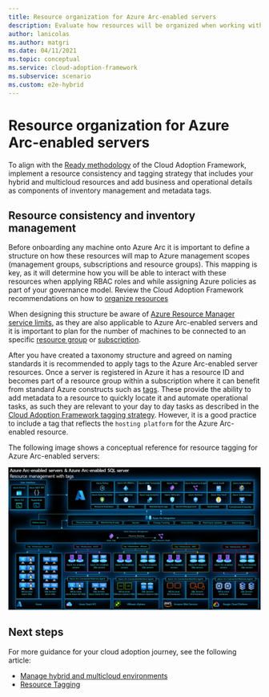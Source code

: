 ```yaml
---
title: Resource organization for Azure Arc-enabled servers
description: Evaluate how resources will be organized when working with Azure Arc-enabled servers
author: lanicolas
ms.author: matgri
ms.date: 04/11/2021
ms.topic: conceptual
ms.service: cloud-adoption-framework
ms.subservice: scenario
ms.custom: e2e-hybrid
---
```


# Resource organization for Azure Arc-enabled servers

To align with the [Ready methodology](../../ready/index.md) of the Cloud Adoption Framework, implement a resource consistency and tagging strategy that includes your hybrid and multicloud resources and add business and operational details as components of inventory management and metadata tags.

## Resource consistency and inventory management

Before onboarding any machine onto Azure Arc it is important to define a structure on how these resources will map to Azure management scopes (management groups, subscriptions and resource groups). This mapping is key, as it will determine how you will be able to interact with these resources when applying RBAC roles and while assigning Azure policies as part of your governance model. Review the Cloud Adoption Framework recommendations on how to [organize resources](/azure/cloud-adoption-framework/ready/azure-setup-guide/organize-resources?tabs=AzureManagementGroupsAndHierarchy)

When designing this structure be aware of [Azure Resource Manager service limits](/azure/azure-arc/servers/agent-overview#azure-subscription-and-service-limits), as they are also applicable to Azure Arc-enabled servers and it is important to plan for the number of machines to be connected to an specific [resource group](/azure/azure-resource-manager/management/azure-subscription-service-limits#resource-group-limits) or [subscription](/azure/azure-resource-manager/management/azure-subscription-service-limits#subscription-limits).

After you have created a taxonomy structure and agreed on naming standards it is recommended to apply tags to the Azure Arc-enabled server resources. Once a server is registered in Azure it has a resource ID and becomes part of a resource group within a subscription where it can benefit from standard Azure constructs such as [tags](/azure/cloud-adoption-framework/manage/hybrid/server/best-practices/arc-inventory-tagging). These provide the ability to add metadata to a resource to quickly locate it and automate operational tasks, as such they are relevant to your day to day tasks as described in the [Cloud Adoption Framework tagging strategy](/azure/cloud-adoption-framework/ready/azure-best-practices/naming-and-tagging). However, it is a good practice to include a tag that reflects the `hosting platform` for the Azure Arc-enabled resource.

The following image shows a conceptual reference for resource tagging for Azure Arc-enabled servers:

![A diagram depicting resource tagging for Azure Arc-enabled servers](./media/arc-enabled-servers-resource-tagging.png)

## Next steps

For more guidance for your cloud adoption journey, see the following article:

- [Manage hybrid and multicloud environments](./manage.md)
- [Resource Tagging](https://azurearcjumpstart.io/azure_arc_jumpstart/azure_arc_servers/day2/arc_inventory_tagging/#apply-inventory-tagging-to-azure-arc-enabled-servers)
